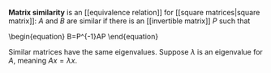 **Matrix similarity** is an [[equivalence relation]] for [[square matrices|square matrix]]: $A$ and $B$ are similar if there is an [[invertible matrix]] $P$ such that

\begin{equation}
B=P^{-1}AP
\end{equation}

Similar matrices have the same eigenvalues. Suppose $\lambda$ is an eigenvalue for $A$, meaning $Ax = \lambda x$.